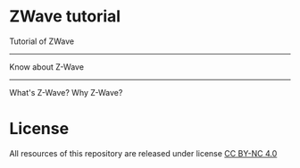# ZWave tutorial
Tutorial of ZWave

--------------------------------------

Know about Z-Wave

--------------------------------------
What's Z-Wave?
Why Z-Wave?

# License
All resources of this repository are released under license [CC BY-NC 4.0](https://creativecommons.org/licenses/by-nc/4.0/)
